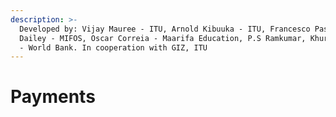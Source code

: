 ```yaml
---
description: >-
  Developed by: Vijay Mauree - ITU, Arnold Kibuuka - ITU, Francesco Pasti, James
  Dailey - MIFOS, Oscar Correia - Maarifa Education, P.S Ramkumar, Khuram Farooq
  - World Bank. In cooperation with GIZ, ITU
---
```


# Payments

